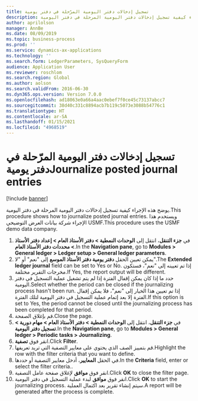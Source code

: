 ```yaml
---
title: تسجيل إدخالات دفتر اليومية المرّحلة في دفتر يومية
description: يوضح هذه الإجراء كيفية تسجيل إدخالات دفتر اليومية المرحلة في دفتر اليومية.
author: aprilolson
manager: AnnBe
ms.date: 08/09/2019
ms.topic: business-process
ms.prod: ''
ms.service: dynamics-ax-applications
ms.technology: ''
ms.search.form: LedgerParameters, SysQueryForm
audience: Application User
ms.reviewer: roschlom
ms.search.region: Global
ms.author: aolson
ms.search.validFrom: 2016-06-30
ms.dyn365.ops.version: Version 7.0.0
ms.openlocfilehash: ad18063e0a66a4aac0ebef7f0ce45c73137abcc7
ms.sourcegitcommit: 38d40c331c8894acb7b119c5073e3088b54776c1
ms.translationtype: HT
ms.contentlocale: ar-SA
ms.lasthandoff: 01/15/2021
ms.locfileid: "4968519"
---
```

# <a name="journalize-posted-journal-entries"></a><span data-ttu-id="098ce-103">تسجيل إدخالات دفتر اليومية المرّحلة في دفتر يومية</span><span class="sxs-lookup"><span data-stu-id="098ce-103">Journalize posted journal entries</span></span>

[!include [banner](../../includes/banner.md)]

<span data-ttu-id="098ce-104">يوضح هذه الإجراء كيفية تسجيل إدخالات دفتر اليومية المرحلة في دفتر اليومية.</span><span class="sxs-lookup"><span data-stu-id="098ce-104">This procedure shows how to journalize posted journal entries.</span></span> <span data-ttu-id="098ce-105">ويستخدم هذا الإجراء شركة بيانات العرض التوضيحي USMF.</span><span class="sxs-lookup"><span data-stu-id="098ce-105">This procedure uses the USMF demo data company.</span></span>

1. <span data-ttu-id="098ce-106">في **جزء التنقل**، انتقل إلى **الوحدات النمطية > دفتر الأستاذ العام > إعداد دفتر الأستاذ > محددات دفتر الأستاذ العام**‬.</span><span class="sxs-lookup"><span data-stu-id="098ce-106">In the **Navigation pane**, go to **Modules > General ledger > Ledger setup > General ledger parameters**.</span></span>
2. <span data-ttu-id="098ce-107">يمكن تعيين الحقل **دفتر يومية دفتر الأستاذ الموسع** إلى "نعم" أو "لا".</span><span class="sxs-lookup"><span data-stu-id="098ce-107">The **Extended ledger journal** field can be set to Yes or No.</span></span> <span data-ttu-id="098ce-108">إذا تم تعيينه إلى "نعم"، فستكون مخرجات التقرير مختلفة.</span><span class="sxs-lookup"><span data-stu-id="098ce-108">If Yes, the report output will be different.</span></span>
3. <span data-ttu-id="098ce-109">حدد ما إذا كان يمكن إقفال الفترة إذا لم يتم تشغيل عملية التسجيل في دفتر اليومية.</span><span class="sxs-lookup"><span data-stu-id="098ce-109">Select whether the period can be closed if the journalizing process hasn't been run.</span></span> <span data-ttu-id="098ce-110">إذا تم تعيين هذا الخيار إلى "نعم"، فلا يمكن إقفال الفترة إلا بعد إتمام عملية التسجيل في دفتر اليومية لتلك الفترة.</span><span class="sxs-lookup"><span data-stu-id="098ce-110">If this option is set to Yes, the period cannot be closed until the journalizing process has been completed for that period.</span></span>  
4. <span data-ttu-id="098ce-111">قم بإغلاق الصفحة.</span><span class="sxs-lookup"><span data-stu-id="098ce-111">Close the page.</span></span>
5. <span data-ttu-id="098ce-112">في **جزء التنقل**، انتقل إلى **الوحدات النمطية > دفتر الأستاذ العام > مهام دورية‬ > تسجيل دفتر اليومية‬**.</span><span class="sxs-lookup"><span data-stu-id="098ce-112">In the **Navigation pane**, go to **Modules > General ledger > Periodic tasks > Journalizing**.</span></span>
6. <span data-ttu-id="098ce-113">انقر فوق **تصفية**.</span><span class="sxs-lookup"><span data-stu-id="098ce-113">Click **Filter**.</span></span>
7. <span data-ttu-id="098ce-114">قم بتمييز الصف الذي يحتوي على معايير التصفية التي تريد تعريفها.</span><span class="sxs-lookup"><span data-stu-id="098ce-114">Highlight the row with the filter criteria that you want to define.</span></span>
8. <span data-ttu-id="098ce-115">في الحقل **المعايير‬**، أدخل معايير التصفية أو حددها.</span><span class="sxs-lookup"><span data-stu-id="098ce-115">In the **Criteria** field, enter or select the filter criteria..</span></span>
9. <span data-ttu-id="098ce-116">انقر فوق **موافق** لإغلاق صفحة عامل التصفية.</span><span class="sxs-lookup"><span data-stu-id="098ce-116">Click **OK** to close the filter page.</span></span>
10. <span data-ttu-id="098ce-117">انقر فوق **موافق** لبدء عملية التسجيل في دفتر اليومية.</span><span class="sxs-lookup"><span data-stu-id="098ce-117">Click **OK** to start the journalizing process.</span></span> <span data-ttu-id="098ce-118">سيتم إنشاء تقرير بعد اكتمال العملية.</span><span class="sxs-lookup"><span data-stu-id="098ce-118">A report will be generated after the process is complete.</span></span>  

